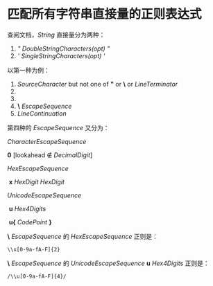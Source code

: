 # 匹配所有字符串直接量的正则表达式

查阅文档，*String* 直接量分为两种：

1. *" DoubleStringCharacters(opt) "*
2. *' SingleStringCharacters(opt) '*



以第一种为例：

1. *SourceCharacter* but not one of **"** or **\\** or *LineTerminator* 
2. <LS>
3. <PS>
4. **\\** *EscapeSequence*
5. *LineContinuation*







第四种的 *EscapeSequence* 又分为：

*CharacterEscapeSequence*

**0** [lookahead ∉ *DecimalDigit*] 

*HexEscapeSequence*

​		**x** *HexDigit HexDigit*

*UnicodeEscapeSequence*

​		**u** *Hex4Digits*

​		**u{** *CodePoint* **}**



  **\\** *EscapeSequence* 的 *HexEscapeSequence*  正则是：

`\\x[0-9a-fA-F]{2}`

  **\\** *EscapeSequence* 的 *UnicodeEscapeSequence*   **u** *Hex4Digits* 正则是：

`/\\u[0-9a-fA-F]{4}/`







